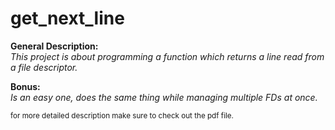# get_next_line

**General Description:**<br />
 *This project is about programming a function which returns a line read from a file descriptor.*

**Bonus:**<br />
 *Is an easy one, does the same thing while managing multiple FDs at once.*

<sup>for more detailed description make sure to check out the pdf file.</sup>
